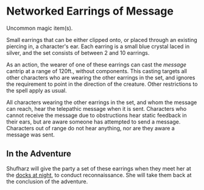 # Networked Earrings of Message

Uncommon magic item(s).

Small earrings that can be either clipped onto, or placed through an existing piercing in, a character's ear.
Each earring is a small blue crystal laced in silver, and the set consists of between 2 and 10 earrings.

As an action, the wearer of one of these earrings can cast the *message* cantrip at a range of 120ft., without components.
This casting targets all other characters who are wearing the other earrings in the set, and ignores the requirement to point in the direction of the creature.
Other restrictions to the spell apply as usual.

All characters wearing the other earrings in the set, and whom the message can reach, hear the telepathic message when it is sent.
Characters who cannot receive the message due to obstructions hear static feedback in their ears, but are aware someone has attempted to send a message.
Characters out of range do not hear anything, nor are they aware a message was sent.

## In the Adventure

Shufharz will give the party a set of these earrings when they meet her at the [docks at night](../scenes/04-scouting-the-docks.md), to conduct reconnaissance.
She will take them back at the conclusion of the adventure.
